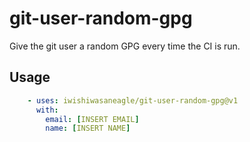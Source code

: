 # git-user-random-gpg

Give the git user a random GPG every time the CI is run.

## Usage

```yaml
    - uses: iwishiwasaneagle/git-user-random-gpg@v1
      with:
        email: [INSERT EMAIL]
        name: [INSERT NAME]
```
